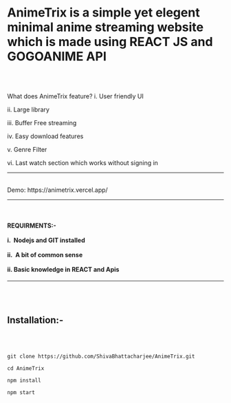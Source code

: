 <h1>AnimeTrix is a simple yet elegent minimal anime streaming website which is made using REACT JS and GOGOANIME API</h1>
<br>


<br>

What does AnimeTrix feature?
 i. User friendly UI
 
 ii. Large library 
 
 iii. Buffer Free streaming

 iv. Easy download features

 v. Genre Filter

 vi. Last watch section which works without signing in

<hr/>
<br>
 Demo: https://animetrix.vercel.app/
 <hr>
 <br>
 
  <h4>REQUIRMENTS:-<br><br>
  i.&nbsp; Nodejs and GIT installed <br><br>
  ii.&nbsp; A bit of common sense<br><br>
  ii. Basic knowledge in REACT and Apis</h4>
 <hr>
 <br>
 <br>
  <h2>Installation:-</h2>
  <br><br>
  

    git clone https://github.com/ShivaBhattacharjee/AnimeTrix.git
    
    cd AnimeTrix
    
    npm install
    
    npm start


